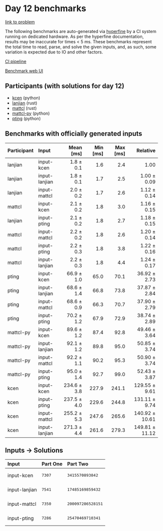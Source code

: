 # Day 12 benchmarks

[link to problem](https://adventofcode.com/2023/day/12)

The following benchmarks are auto-generated via
[hyperfine](https://github.com/sharkdp/hyperfine) by a CI system running on
dedicated hardware. As per the hyperfine documentation, results may be
inaccurate for times < 5 ms. These benchmarks represent the total time to read,
parse, and solve the given inputs, and, as such, some variation is expected due
to IO and other factors.

[CI pipeline](http://ci.papercode.net:8080/teams/main/pipelines/aoc2023)

[Benchmark web UI](https://aoc.ancalagon.black)


## Participants (with solutions for day 12)

- [kcen](https://github.com/kcen/aoc2023) (python)
- [lanjian](https://github.com/lanjian/aoc-2023) (rust)
- [mattcl](https://github.com/mattcl/aoc2023) (rust)
- [mattcl-py](https://github.com/mattcl/aoc2023-py) (python)
- [pting](https://github.com/pting/aoc2023) (python)


## Benchmarks with officially generated inputs

| Participant | Input | Mean [ms] | Min [ms] | Max [ms] | Relative |
|:---|:---|---:|---:|---:|---:|
| lanjian | input-kcen | 1.8 ± 0.1 | 1.6 | 2.4 | 1.00 |
| lanjian | input-lanjian | 1.8 ± 0.1 | 1.7 | 2.5 | 1.00 ± 0.09 |
| lanjian | input-mattcl | 2.0 ± 0.2 | 1.7 | 2.6 | 1.12 ± 0.14 |
| mattcl | input-kcen | 2.1 ± 0.2 | 1.8 | 3.0 | 1.16 ± 0.15 |
| lanjian | input-pting | 2.1 ± 0.2 | 1.8 | 2.7 | 1.18 ± 0.15 |
| mattcl | input-mattcl | 2.2 ± 0.2 | 1.8 | 2.6 | 1.20 ± 0.14 |
| mattcl | input-pting | 2.2 ± 0.3 | 1.8 | 3.8 | 1.22 ± 0.16 |
| mattcl | input-lanjian | 2.2 ± 0.3 | 1.8 | 4.4 | 1.24 ± 0.17 |
| pting | input-kcen | 66.9 ± 1.0 | 65.0 | 70.1 | 36.92 ± 2.73 |
| pting | input-lanjian | 68.6 ± 1.4 | 66.8 | 73.8 | 37.87 ± 2.84 |
| pting | input-mattcl | 68.6 ± 0.9 | 66.3 | 70.7 | 37.90 ± 2.79 |
| pting | input-pting | 70.2 ± 1.2 | 67.9 | 72.9 | 38.74 ± 2.89 |
| mattcl-py | input-kcen | 89.6 ± 1.2 | 87.4 | 92.8 | 49.46 ± 3.64 |
| mattcl-py | input-lanjian | 92.1 ± 1.2 | 89.8 | 95.0 | 50.85 ± 3.74 |
| mattcl-py | input-mattcl | 92.2 ± 1.1 | 90.2 | 95.3 | 50.90 ± 3.74 |
| mattcl-py | input-pting | 95.0 ± 1.4 | 92.7 | 99.0 | 52.43 ± 3.87 |
| kcen | input-kcen | 234.6 ± 3.8 | 227.9 | 241.1 | 129.55 ± 9.61 |
| kcen | input-pting | 237.5 ± 4.0 | 229.6 | 244.8 | 131.11 ± 9.74 |
| kcen | input-mattcl | 255.2 ± 5.3 | 247.6 | 265.6 | 140.92 ± 10.61 |
| kcen | input-lanjian | 271.3 ± 4.4 | 261.6 | 279.3 | 149.81 ± 11.12 |


## Inputs -> Solutions

| Input | Part One | Part Two |
|:---|:---|:---|
|input-kcen|<pre>7307</pre>|<pre>3415570893842</pre>|
|input-lanjian|<pre>7541</pre>|<pre>17485169859432</pre>|
|input-mattcl|<pre>7350</pre>|<pre>200097286528151</pre>|
|input-pting|<pre>7286</pre>|<pre>25470469710341</pre>|
